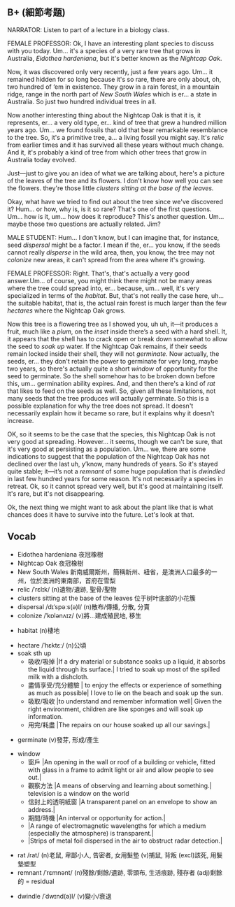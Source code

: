 ## B+ (細節考題)

NARRATOR: Listen to part of a lecture in a biology class.

FEMALE PROFESSOR: Ok, I have an interesting plant species to discuss with you today. Um... it's a species of a very rare tree that grows in Australia, *Eidothea hardeniana*, but it's better known as the *Nightcap Oak*.

Now, it was discovered only very recently, just a few years ago. Um... it remained hidden for so long because it's so rare, there are only about, oh, two hundred of ‘em in existence. They grow in a rain forest, in a mountain ridge, range in the north part of *New South Wales* which is er... a state in Australia. So just two hundred individual trees in all.

Now another interesting thing about the Nightcap Oak is that it is, it represents, er... a very old type, er... kind of tree that grew a hundred million years ago. Um... we found fossils that old that bear remarkable resemblance to the tree. So, it's a primitive tree, a... a living fossil you might say. It's *relic* from earlier times and it has survived all these years without much change. And it, it's probably a kind of tree from which other trees that grow in Australia today evolved.

Just—just to give you an idea of what we are talking about, here's a picture of the leaves of the tree and its flowers. I don't know how well you can see the flowers. they're those little *clusters sitting at the base of the leaves.*

Okay, what have we tried to find out about the tree since we've discovered it? Hum... or how, why is, is it so rare? That's one of the first questions. Um... how is it, um... how does it reproduce? This's another question. Um... maybe those two questions are actually related. Jim?

MALE STUDENT: Hum... I don't know, but I can imagine that, for instance, seed *dispersal* might be a factor. I mean if the, er... you know, if the seeds cannot really *disperse* in the wild area, then, you know, the tree may not *colonize* new areas, it can't spread from the area where it's growing.

FEMALE PROFESSOR: Right. That's, that's actually a very good answer.Um... of course, you might think there might not be many areas where the tree could spread into, er... because, um... well, it's very specialized in terms of the *habitat*. But, that's not really the case here, uh... the suitable habitat, that is, the actual rain forest is much larger than the few *hectares* where the Nightcap Oak grows.

Now this tree is a flowering tree as I showed you, uh uh, it—it produces a fruit, much like a *plum*, on the *inset* inside there’s a seed with a hard shell. It, it appears that the shell has to crack open or break down somewhat to allow the seed to *soak up* water. If the Nightcap Oak remains, if their seeds remain locked inside their shell, they will not *germinate*. Now actually, the seeds, er... they don't retain the power to germinate for very long, maybe two years, so there's actually quite a short *window* of opportunity for the seed to germinate. So the shell somehow has to be broken down before this, um... germination ability expires. And, and then there's a kind of *rat* that likes to feed on the seeds as well. So, given all these limitations, not many seeds that the tree produces will actually germinate. So this is a possible explanation for why the tree does not spread. It doesn't necessarily explain how it became so rare, but it explains why it doesn't increase.

OK, so it seems to be the case that the species, this Nightcap Oak is not very good at spreading. However... it seems, though we can't be sure, that it's very good at persisting as a population. Um... we, there are some indications to suggest that the population of the Nightcap Oak has not declined over the last uh, y’know, many hundreds of years. So it's stayed quite stable; it—it’s not a *remnant* of some huge population that is *dwindled* in last few hundred years for some reason. It's not necessarily a species in retreat. Ok, so it cannot spread very well, but it's good at maintaining itself. It's rare, but it's not disappearing.

Ok, the next thing we might want to ask about the plant like that is what chances does it have to survive into the future. Let's look at that.

## Vocab
- Eidothea hardeniana 夜冠橡樹
- Nightcap Oak 夜冠橡樹
- New South Wales 新南威爾斯州，簡稱新州、紐省，是澳洲人口最多的一州，位於澳洲的東南部，首府在雪梨
- relic /ˈrɛlɪk/  (n)遺物/遺跡, 聖骨/聖物
- clusters sitting at the base of the leaves 位于树叶底部的小花簇
- dispersal /dɪˈspəːs(ə)l/ (n)散布/傳播, 分散, 分賣
- colonize /ˈkɒlənʌɪz/ (v)將…建成殖民地, 移生
+ habitat (n)棲地
- hectare /ˈhɛktɛː/ (n)公頃
- soak sth up
	- 吸收/吸掉 |If a dry material or substance soaks up a liquid, it absorbs the liquid through its surface.| I tried to soak up most of the spilled milk with a dishcloth.
	- 盡情享受/充分體驗 | to enjoy the effects or experience of something as much as possible| I love to lie on the beach and soak up the sun.
	- 吸取/吸收 |to understand and remember information well| Given the right environment, children are like sponges and will soak up information.
	- 用完/耗盡 |The repairs on our house soaked up all our savings.|
* germinate (v)發芽, 形成/產生
+ window
	- 窗戶 |An opening in the wall or roof of a building or vehicle, fitted with glass in a frame to admit light or air and allow people to see out.| 
	- 觀察方法 |A means of observing and learning about something.| television is a window on the world
	- 信封上的透明紙窗 |A transparent panel on an envelope to show an address.|
	- 期間/時機 |An interval or opportunity for action.| 
	- |A range of electromagnetic wavelengths for which a medium (especially the atmosphere) is transparent.|
	- |Strips of metal foil dispersed in the air to obstruct radar detection.|
- rat /rat/ (n)老鼠, 卑鄙小人, 告密者, 女用髮墊 (v)捕鼠, 背叛 (excl)該死, 用髮墊塑型
- remnant /ˈrɛmnənt/  (n)殘餘/剩餘/遺跡, 零頭布, 生活痕跡, 殘存者 (adj)剩餘的 = residual
+ dwindle /ˈdwɪnd(ə)l/ (v)變小/衰退 